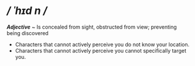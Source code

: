 # */ ˈhɪd n /*
***Adjective*** ~ Is concealed from sight, obstructed from view; preventing being discovered

- Characters that cannot actively perceive you do not know your location.
- Characters that cannot actively perceive you cannot specifically target you.